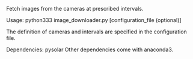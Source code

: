 Fetch images from the cameras at prescribed intervals.

Usage: python333 image_downloader.py [configuration_file (optional)]

The definition of cameras and intervals are specified in the configuration file.

Dependencies: pysolar
Other dependencies come with anaconda3.


